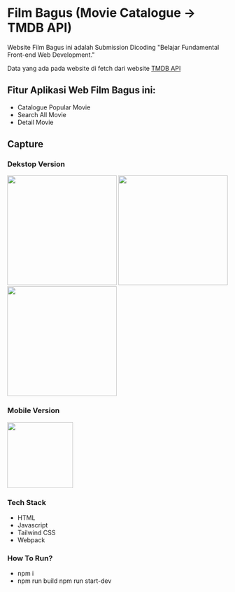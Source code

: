 # Film Bagus (Movie Catalogue -> TMDB API)

<p>Website Film Bagus ini adalah Submission Dicoding "Belajar Fundamental Front-end Web Development."</p>
<p>Data yang ada pada website di fetch dari website <a href="https://developers.themoviedb.org/3/getting-started/introduction">TMDB API</a> </p>

## Fitur Aplikasi Web Film Bagus ini:
* Catalogue Popular Movie
* Search All Movie
* Detail Movie

## Capture
### Dekstop Version
<p><img src="https://user-images.githubusercontent.com/77820694/193395741-3fcd3d45-0200-45ad-8552-4c356c0a6bc8.png" width="250px">
<img src="https://user-images.githubusercontent.com/77820694/193395757-e1b1e112-65f9-4481-804d-3c89f3fedb9a.png" width="250px"> 
<img src="https://user-images.githubusercontent.com/77820694/193395773-105d53d2-1076-44fa-8dcf-8e5a74b08c8d.png" width="250px"></p>

### Mobile Version
<p><img src="https://user-images.githubusercontent.com/77820694/193395801-bdbc34a7-1850-4fbd-8ae2-391c468c9f75.png" width="150px"></p>

### Tech Stack
* HTML
* Javascript
* Tailwind CSS
* Webpack

### How To Run?
* npm i
* npm run build
npm run start-dev
